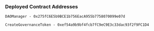### Deployed Contract Addresses

```
DAOManager - 0x275fC6E5b9BCE1b756EacA955b7758070099e07d
```

```
CreateGovernanceToken - 0xef54a9b9bf4fcb7fC9eC9E3c33dac93f2f9FC1D4
```
